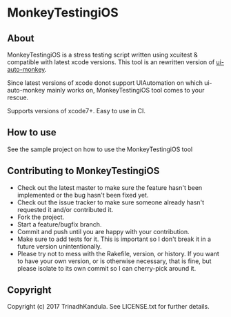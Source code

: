 # MonkeyTestingiOS

About
-----
MonkeyTestingiOS is a stress testing script written using xcuitest & compatible with latest xcode versions. This tool is an rewritten version of [ui-auto-monkey](https://github.com/jonathanpenn/ui-auto-monkey).

Since latest versions of xcode donot support UIAutomation on which ui-auto-monkey mainly works on, MonkeyTestingiOS tool comes to your rescue.

Supports versions of xcode7+. 
Easy to use in CI.

How to use
----------
See the sample project on how to use the MonkeyTestingiOS tool

Contributing to MonkeyTestingiOS
---------------------
 
* Check out the latest master to make sure the feature hasn't been implemented or the bug hasn't been fixed yet.
* Check out the issue tracker to make sure someone already hasn't requested it and/or contributed it.
* Fork the project.
* Start a feature/bugfix branch.
* Commit and push until you are happy with your contribution.
* Make sure to add tests for it. This is important so I don't break it in a future version unintentionally.
* Please try not to mess with the Rakefile, version, or history. If you want to have your own version, or is otherwise necessary, that is fine, but please isolate to its own commit so I can cherry-pick around it.

Copyright
----------

Copyright (c) 2017 TrinadhKandula. 
See LICENSE.txt for further details.
